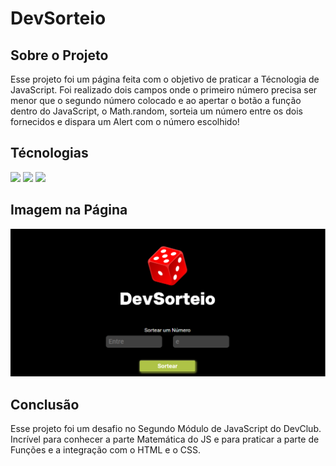 <h1>DevSorteio</h1>

<h2>Sobre o Projeto</h2>
 <p>Esse projeto foi um página feita com o objetivo de praticar a Técnologia de JavaScript. Foi realizado dois campos onde o primeiro número precisa ser menor que o segundo número colocado
 e ao apertar o botão a função dentro do JavaScript, o Math.random, sorteia um número entre os dois fornecidos e dispara um Alert com o número escolhido!</p>

<h2>Técnologias</h2>
  <img src="https://img.shields.io/badge/HTML5-E34F26?style=for-the-badge&logo=html5&logoColor=white" />
  <img src="https://img.shields.io/badge/CSS3-1572B6?style=for-the-badge&logo=css3&logoColor=white" />
  <img src="https://img.shields.io/badge/JavaScript-323330?style=for-the-badge&logo=javascript&logoColor=F7DF1E" />


<h2>Imagem na Página</h2>
  
  <img src="https://github.com/VitorOliveira936/Dev-Sorteio/blob/master/Assets/devSorteio.pc.png" />

<h2>Conclusão</h2>

  <p>Esse projeto foi um desafio no Segundo Módulo de JavaScript do DevClub. Incrível para conhecer a parte Matemática do JS e para praticar a parte de Funções e a integração com o HTML e o CSS.</p>
